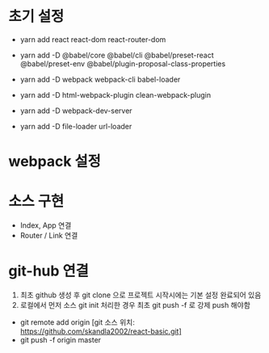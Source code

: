 
# 초기 설정
- yarn add react react-dom react-router-dom

- yarn add -D @babel/core @babel/cli @babel/preset-react @babel/preset-env @babel/plugin-proposal-class-properties

- yarn add -D webpack webpack-cli babel-loader

- yarn add -D html-webpack-plugin clean-webpack-plugin

- yarn add -D webpack-dev-server

- yarn add -D file-loader url-loader

# webpack 설정

# 소스 구현

- Index, App 연결
- Router / Link 연결

# git-hub 연결

1. 최초 github 생성 후 git clone 으로 프로젝트 시작시에는 기본 설정 완료되어 있음
2. 로컬에서 먼저 소스 git init 처리한 경우 최초 git push -f 로 강제 push 해야함
  - git remote add origin [git 소스 위치: https://github.com/skandla2002/react-basic.git]
  - git push -f origin master 
